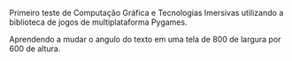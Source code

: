 Primeiro teste de Computação Gráfica e Tecnologias Imersivas utilizando a biblioteca de jogos de multiplataforma Pygames.

Aprendendo a mudar o angulo do texto em uma tela de 800 de largura por 600 de altura.